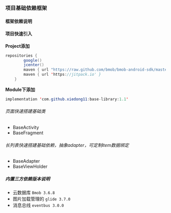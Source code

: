 ### 项目基础依赖框架

#### 框架依赖说明

#### 项目快速引入
**Project添加**
```java
repositories {
        google()
        jcenter()
        maven { url "https://raw.github.com/bmob/bmob-android-sdk/master" }
        maven { url 'https://jitpack.io' }
    }
```
**Module下添加**
```java
implementation 'com.github.xiedong11:base-library:1.1'
```
###### 页面快速搭建基础类
- BaseActivity
- BaseFragment

###### 长列表快速搭建基础依赖，抽象adapter，可定制item数据绑定
- BaseAdapter
- BaseViewHolder

##### 内置三方依赖版本说明
- 云数据库 `Bmob 3.6.8`
- 图片加载管理的 `glide 3.7.0`
- 消息总线 `eventbus 3.0.0`


